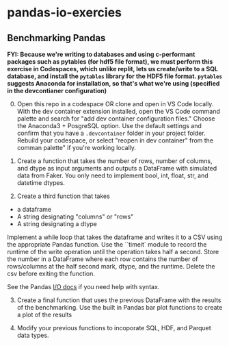 # pandas-io-exercies

## Benchmarking Pandas

**FYI: Because we're writing to databases and using c-performant packages such as pytables (for hdf5 file format), we must perform this exercise in Codespaces, which unlike replit, lets us create/write to a SQL database, and install the `pytables` library for the HDF5 file format. `pytables` suggests Anaconda for installation, so that's what we're using (specified in the devcontianer configuration)**

0. Open this repo in a codespace OR clone and open in VS Code locally. With the dev container extension installed, open the VS Code command palette and search for "add dev container configuration files." Choose the Anaconda3 + PosgreSQL option. Use the default settings and confirm that you have a `.devcontainer` folder in your project folder. Rebuild your codespace, or select "reopen in dev container" from the comman palette" if you're working locally.

1. Create a function that takes the number of rows, number of columns, and dtype as input arguments and outputs a DataFrame with simulated data from Faker. You only need to implement bool, int, float, str, and datetime dtypes.

2. Create a third function that takes
- a dataframe
- A string designating "columns" or "rows"
- A string designating a dtype

Implement a while loop that takes the dataframe and writes it to a CSV using the appropriate Pandas function. Use the ``timeit`  module to record the runtime of the write operation until the operation takes half a second. Store the number in a DataFrame where each row contains the number of rows/columns at the half second mark, dtype, and the runtime. Delete the csv before exiting the function.

See the Pandas [I/O docs](https://pandas.pydata.org/pandas-docs/stable/user_guide/io.html) if you need help with syntax.

3. Create a final function that uses the previous DataFrame with the results of the benchmarking. Use the built in Pandas bar plot functions to create a plot of the results

4. Modify your previous functions to incoporate SQL, HDF, and Parquet data types.
  
